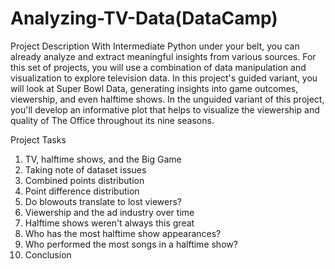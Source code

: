 # Analyzing-TV-Data(DataCamp)
 Project Description With Intermediate Python under your belt, you can already analyze and extract meaningful insights from various sources. For this set of projects, you will use a combination of data manipulation and visualization to explore television data.  In this project's guided variant, you will look at Super Bowl Data, generating insights into game outcomes, viewership, and even halftime shows. In the unguided variant of this project, you'll develop an informative plot that helps to visualize the viewership and quality of The Office throughout its nine seasons. 
 
 Project Tasks
 1. TV, halftime shows, and the Big Game 
 2. Taking note of dataset issues 
 3. Combined points distribution 
 4. Point difference distribution
 5. Do blowouts translate to lost viewers?
 6. Viewership and the ad industry over time 
 7. Halftime shows weren't always this great
 8. Who has the most halftime show appearances? 
 9. Who performed the most songs in a halftime show? 
 10. Conclusion
